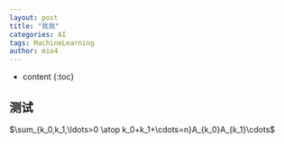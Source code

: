 ```yaml
---
layout: post
title: "我我"
categories: AI
tags: MachineLearning
author: mio4
---
```






* content
{:toc}










## 测试

$\sum_{k_0,k_1,\ldots>0 \atop k_0+k_1+\cdots=n}A_{k_0}A_{k_1}\cdots$

